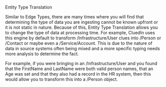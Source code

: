 Entity Type Translation

Similar to Edge Types, there are many times where you will find that determining the type of data you are ingesting cannot be known upfront or it is not static in nature. Because of this, Entity Type Translation allows you to change the type of data at processing time. For example, CluedIn uses this engine by default to transform /Infrastructure/User clues into /Person or /Contact or maybe even a /Service/Account. This is due to the nature of data in source systems often being mixed and a more specific typing needs more analysis to determine the fact. 

For example, if you were bringing in an /Infrastructure/User and you found that the FirstName and LastName were both valid person names, that an Age was set and that they also had a record in the HR system, then this would allow you to transform this into a /Person object. 